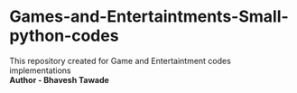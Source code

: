 # Games-and-Entertaintments-Small-python-codes
This repository created for Game and Entertaintment codes implementations 
<br>
<b>Author - Bhavesh Tawade
